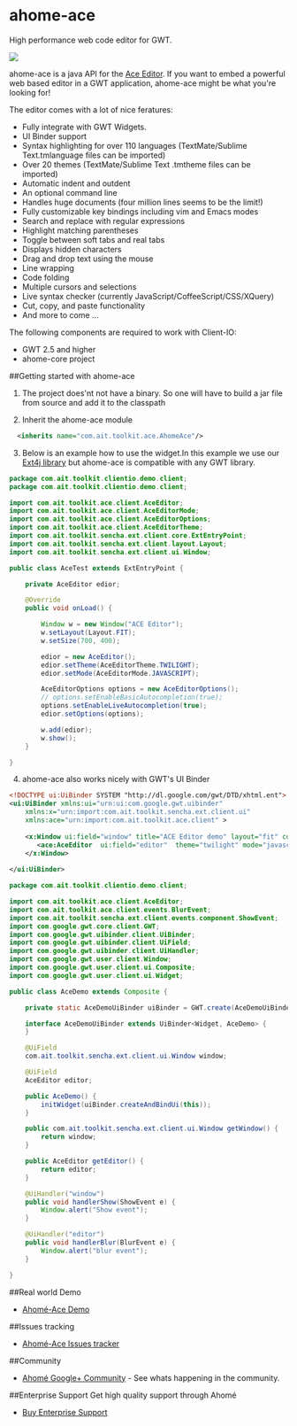 ahome-ace
=========

High performance  web code editor for GWT.


![](http://opensource.ahome-it.com/imgs/ace.jpg)


ahome-ace is a java API  for the [Ace Editor](http://ace.c9.io/).
If you want to embed a powerful web based  editor in a GWT application, ahome-ace might be  what you're looking for!


The editor comes with a lot of nice feratures:

* Fully integrate with GWT Widgets.
* UI Binder support
* Syntax highlighting for over 110 languages (TextMate/Sublime Text.tmlanguage files can be imported)
* Over 20 themes (TextMate/Sublime Text .tmtheme files can be imported)
* Automatic indent and outdent
* An optional command line
* Handles huge documents (four million lines seems to be the limit!)
* Fully customizable key bindings including vim and Emacs modes
* Search and replace with regular expressions
* Highlight matching parentheses
* Toggle between soft tabs and real tabs
* Displays hidden characters
* Drag and drop text using the mouse
* Line wrapping
* Code folding
* Multiple cursors and selections
* Live syntax checker (currently JavaScript/CoffeeScript/CSS/XQuery)
* Cut, copy, and paste functionality
*  And more to come ...



The following components are required to work with Client-IO:

* GWT 2.5 and higher
* ahome-core project
 

##Getting started with ahome-ace
1) The project does'nt not have a binary. So one will have to build a jar file from source and add it to the classpath


2) Inherit the ahome-ace module

```xml
  <inherits name="com.ait.toolkit.ace.AhomeAce"/>
```

3) Below is an example how to use the widget.In this example we use our [Ext4j library](https://github.com/ahome-it/ahome-client-io/issues) but ahome-ace is compatible with any GWT library.


```java
package com.ait.toolkit.clientio.demo.client;
package com.ait.toolkit.clientio.demo.client;

import com.ait.toolkit.ace.client.AceEditor;
import com.ait.toolkit.ace.client.AceEditorMode;
import com.ait.toolkit.ace.client.AceEditorOptions;
import com.ait.toolkit.ace.client.AceEditorTheme;
import com.ait.toolkit.sencha.ext.client.core.ExtEntryPoint;
import com.ait.toolkit.sencha.ext.client.layout.Layout;
import com.ait.toolkit.sencha.ext.client.ui.Window;

public class AceTest extends ExtEntryPoint {

	private AceEditor edior;

	@Override
	public void onLoad() {

		Window w = new Window("ACE Editor");
		w.setLayout(Layout.FIT);
		w.setSize(700, 400);

		edior = new AceEditor();
		edior.setTheme(AceEditorTheme.TWILIGHT);
		edior.setMode(AceEditorMode.JAVASCRIPT);

		AceEditorOptions options = new AceEditorOptions();
		// options.setEnableBasicAutocompletion(true);
		options.setEnableLiveAutocompletion(true);
		edior.setOptions(options);

		w.add(edior);
		w.show();
	}

}
```

4) ahome-ace also works nicely with GWT's UI Binder
```xml
<!DOCTYPE ui:UiBinder SYSTEM "http://dl.google.com/gwt/DTD/xhtml.ent">
<ui:UiBinder xmlns:ui="urn:ui:com.google.gwt.uibinder"
	xmlns:x="urn:import:com.ait.toolkit.sencha.ext.client.ui"
	xmlns:ace="urn:import:com.ait.toolkit.ace.client" >
	
	<x:Window ui:field="window" title="ACE Editor demo" layout="fit" componentHeight="400" componentWidth="700">
	   <ace:AceEditor  ui:field="editor"  theme="twilight" mode="javascript" />
	</x:Window>
	
</ui:UiBinder> 
```

```java
package com.ait.toolkit.clientio.demo.client;

import com.ait.toolkit.ace.client.AceEditor;
import com.ait.toolkit.ace.client.events.BlurEvent;
import com.ait.toolkit.sencha.ext.client.events.component.ShowEvent;
import com.google.gwt.core.client.GWT;
import com.google.gwt.uibinder.client.UiBinder;
import com.google.gwt.uibinder.client.UiField;
import com.google.gwt.uibinder.client.UiHandler;
import com.google.gwt.user.client.Window;
import com.google.gwt.user.client.ui.Composite;
import com.google.gwt.user.client.ui.Widget;

public class AceDemo extends Composite {

	private static AceDemoUiBinder uiBinder = GWT.create(AceDemoUiBinder.class);

	interface AceDemoUiBinder extends UiBinder<Widget, AceDemo> {
	}

	@UiField
	com.ait.toolkit.sencha.ext.client.ui.Window window;

	@UiField
	AceEditor editor;

	public AceDemo() {
		initWidget(uiBinder.createAndBindUi(this));
	}

	public com.ait.toolkit.sencha.ext.client.ui.Window getWindow() {
		return window;
	}

	public AceEditor getEditor() {
		return editor;
	}

	@UiHandler("window")
	public void handlerShow(ShowEvent e) {
		Window.alert("Show event");
	}

	@UiHandler("editor")
	public void handlerBlur(BlurEvent e) {
		Window.alert("blur event");
	}

}
```

##Real world Demo
* [Ahomé-Ace Demo](http://ahome-it.github.io/ahome-client-io/)

##Issues tracking
* [Ahomé-Ace  Issues tracker](https://github.com/ahome-it/ahome-ace/issues)

##Community
* [Ahomé Google+ Community](https://plus.google.com/u/0/communities/106380618381566688303) - See whats happening in the community.


##Enterprise Support
Get high quality support through Ahomé
* <a href="http://opensource.ahome-it.com/pricing/">Buy Enterprise Support</a>


  





